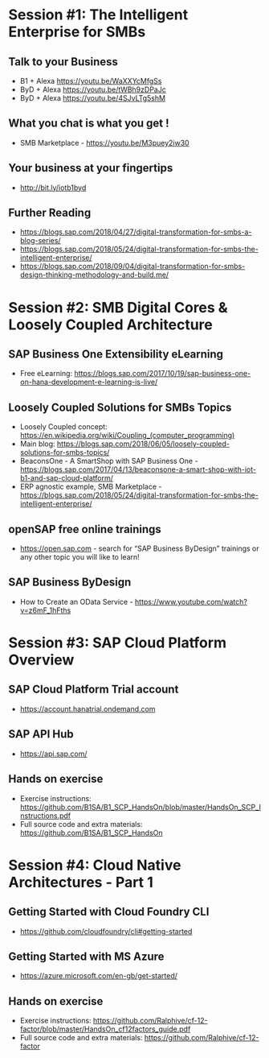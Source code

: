 # Session #1: The Intelligent Enterprise for SMBs

## Talk to your Business
* B1 + Alexa https://youtu.be/WaXXYcMfgSs
* ByD + Alexa https://youtu.be/tWBh9zDPaJc
* ByD + Alexa https://youtu.be/4SJvLTg5shM

## What you chat is what you get !
 * SMB Marketplace - https://youtu.be/M3puey2iw30

## Your business at your fingertips
* http://bit.ly/iotb1byd

## Further Reading

* https://blogs.sap.com/2018/04/27/digital-transformation-for-smbs-a-blog-series/
* https://blogs.sap.com/2018/05/24/digital-transformation-for-smbs-the-intelligent-enterprise/
* https://blogs.sap.com/2018/09/04/digital-transformation-for-smbs-design-thinking-methodology-and-build.me/

# Session #2: SMB Digital Cores & Loosely Coupled Architecture

## SAP Business One Extensibility eLearning
* Free eLearning: https://blogs.sap.com/2017/10/19/sap-business-one-on-hana-development-e-learning-is-live/

## Loosely Coupled Solutions for SMBs Topics
* Loosely Coupled concept: https://en.wikipedia.org/wiki/Coupling_(computer_programming)
* Main blog: https://blogs.sap.com/2018/06/05/loosely-coupled-solutions-for-smbs-topics/
* BeaconsOne - A SmartShop with SAP Business One - https://blogs.sap.com/2017/04/13/beaconsone-a-smart-shop-with-iot-b1-and-sap-cloud-platform/ 
* ERP agnostic example, SMB Marketplace  - https://blogs.sap.com/2018/05/24/digital-transformation-for-smbs-the-intelligent-enterprise/ 

## openSAP free online trainings 
* https://open.sap.com   - search for “SAP Business ByDesign” trainings or any other topic you will like to learn!

## SAP Business ByDesign
* How to Create an OData Service - https://www.youtube.com/watch?v=z6mF_1hFths

# Session #3: SAP Cloud Platform Overview

## SAP Cloud Platform Trial account
* https://account.hanatrial.ondemand.com

## SAP API Hub
* https://api.sap.com/

## Hands on exercise
* Exercise instructions: https://github.com/B1SA/B1_SCP_HandsOn/blob/master/HandsOn_SCP_Instructions.pdf
* Full source code and extra materials: https://github.com/B1SA/B1_SCP_HandsOn

# Session #4: Cloud Native Architectures - Part 1

## Getting Started with Cloud Foundry CLI
* https://github.com/cloudfoundry/cli#getting-started

## Getting Started with MS Azure
* https://azure.microsoft.com/en-gb/get-started/

## Hands on exercise
* Exercise instructions: https://github.com/Ralphive/cf-12-factor/blob/master/HandsOn_cf12factors_guide.pdf
* Full source code and extra materials: https://github.com/Ralphive/cf-12-factor
